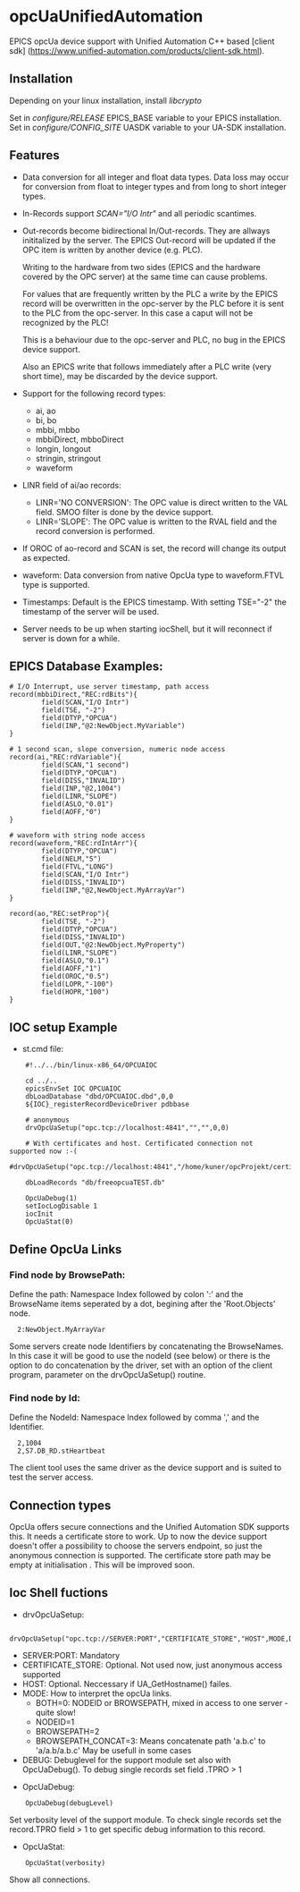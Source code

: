# opcUaUnifiedAutomation

EPICS opcUa device support with Unified Automation C++ based [client sdk] (https://www.unified-automation.com/products/client-sdk.html).

## Installation

Depending on your linux installation, install *libcrypto*

Set in *configure/RELEASE* EPICS_BASE variable to your EPICS installation.
Set in *configure/CONFIG_SITE* UASDK variable to your UA-SDK installation.

## Features


* Data conversion for all integer and float data types. Data loss may occur for
  conversion from float to integer types and from long to short integer types.

* In-Records support *SCAN="I/O Intr"* and all periodic scantimes.

* Out-records become bidirectional In/Out-records. They are allways inititalized
  by the server. The EPICS Out-record will be updated if the OPC item is written 
  by another device (e.g. PLC).
  
  Writing to the hardware from two sides (EPICS and the hardware covered by the 
  OPC server) at the same time can cause problems.

  For values that are frequently written by the PLC a write by the EPICS record
  will be overwritten in the opc-server by the PLC before it is sent to the PLC 
  from the opc-server. In this case a caput will not be recognized by the PLC!

  This is a behaviour due to the opc-server and PLC, no bug in the EPICS device 
  support.

  Also an EPICS write that follows immediately after a PLC write (very short time),
  may be discarded by the device support. 

* Support for the following record types:

  - ai, ao
  - bi, bo
  - mbbi, mbbo
  - mbbiDirect, mbboDirect
  - longin, longout
  - stringin, stringout
  - waveform

* LINR field of ai/ao records: 

  - LINR='NO CONVERSION': The OPC value is direct written to the VAL field.
    SMOO filter is done by the device support.
  - LINR='SLOPE': The OPC value is written to the RVAL field and the record
    conversion is performed. 

* If OROC of ao-record and SCAN is set, the record will change its output as expected.
  
* waveform: Data conversion from native OpcUa type to waveform.FTVL type is
  supported.
  
* Timestamps: Default is the EPICS timestamp. With setting TSE="-2" the timestamp
 of the server will be used.

* Server needs to be up when starting iocShell, but it will reconnect if server 
  is down for a while.

## EPICS Database Examples:

```
# I/O Interrupt, use server timestamp, path access
record(mbbiDirect,"REC:rdBits"){
        field(SCAN,"I/O Intr")
        field(TSE, "-2")
        field(DTYP,"OPCUA")
        field(INP,"@2:NewObject.MyVariable")
}

# 1 second scan, slope conversion, numeric node access
record(ai,"REC:rdVariable"){
        field(SCAN,"1 second")
        field(DTYP,"OPCUA")
        field(DISS,"INVALID")
        field(INP,"@2,1004")
        field(LINR,"SLOPE")
        field(ASLO,"0.01")
        field(AOFF,"0")
}

# waveform with string node access
record(waveform,"REC:rdIntArr"){
        field(DTYP,"OPCUA")
        field(NELM,"5")
        field(FTVL,"LONG")
        field(SCAN,"I/O Intr")
        field(DISS,"INVALID")
        field(INP,"@2,NewObject.MyArrayVar")
}

record(ao,"REC:setProp"){
        field(TSE, "-2")
        field(DTYP,"OPCUA")
        field(DISS,"INVALID")
        field(OUT,"@2:NewObject.MyProperty")
        field(LINR,"SLOPE")
        field(ASLO,"0.1")
        field(AOFF,"1")
        field(OROC,"0.5")
        field(LOPR,"-100")
        field(HOPR,"100")
}
```

## IOC setup Example

* st.cmd file:

```
    #!../../bin/linux-x86_64/OPCUAIOC

    cd ../..
    epicsEnvSet IOC OPCUAIOC
    dbLoadDatabase "dbd/OPCUAIOC.dbd",0,0
    ${IOC}_registerRecordDeviceDriver pdbbase

    # anonymous
    drvOpcUaSetup("opc.tcp://localhost:4841","","",0,0)
    
    # With certificates and host. Certificated connection not supported now :-(
    #drvOpcUaSetup("opc.tcp://localhost:4841","/home/kuner/opcProjekt/certificates/hazel_store/certs","hazel",0,0)
    
    dbLoadRecords "db/freeopcuaTEST.db"

    OpcUaDebug(1)
    setIocLogDisable 1
    iocInit
    OpcUaStat(0)
```

## Define OpcUa Links

### Find node by BrowsePath: 

Define the path: Namespace Index followed by colon ':' and the BrowseName items 
seperated by a dot, begining after the 'Root.Objects' node.
```
  2:NewObject.MyArrayVar
```
Some servers create node Identifiers by concatenating the BrowseNames. In this case
it will be good to use the nodeId (see below) or there is the option to do 
concatenation by the driver, set with an option of the client program, parameter
on the drvOpcUaSetup() routine.

### Find node by Id:

Define the NodeId: Namespace Index followed by comma ',' and the Identifier.
```
  2,1004
  2,S7.DB_RD.stHeartbeat
```
The client tool uses the same driver as the device support and is suited to test
the server access.

## Connection types

OpcUa offers secure connections and the Unified Automation SDK supports this. It
needs a certificate store to work. Up to now the device support doesn't offer a
possibility to choose the servers endpoint, so just the anonymous connection is 
supported. The certificate store path may be empty at initialisation . This will 
be improved soon.
  
## Ioc Shell fuctions

* drvOpcUaSetup:

```
    drvOpcUaSetup("opc.tcp://SERVER:PORT","CERTIFICATE_STORE","HOST",MODE,DEBUG)

```

  - SERVER:PORT: Mandatory
  - CERTIFICATE_STORE: Optional. Not used now, just anonymous access supported
  - HOST: Optional. Neccessary if UA_GetHostname() failes.
  - MODE: How to interpret the opcUa links.
    - BOTH=0: NODEID or BROWSEPATH, mixed in access to one server - quite slow!
    - NODEID=1
    - BROWSEPATH=2
    - BROWSEPATH_CONCAT=3: Means concatenate path 'a.b.c' to 'a/a.b/a.b.c' May be usefull in some cases
  - DEBUG: Debuglevel for the support module set also with OpcUaDebug(). To debug single records set field .TPRO > 1

* OpcUaDebug:

```
    OpcUaDebug(debugLevel)

```

Set verbosity level of the support module. To check single records set the record.TPRO field > 1 to 
get specific debug information to this record.

* OpcUaStat:

```
    OpcUaStat(verbosity)

```

Show all connections.


